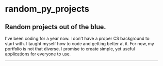 # random_py_projects
Random projects out of the blue. 
-----------------------
I've been coding for a year now. I don't have a proper CS background to start with. I taught myself how to code and getting better at it.
For now, my portfolio is not that diverse. I promise to create simple, yet useful applications for everyone to use.

-----------------------
